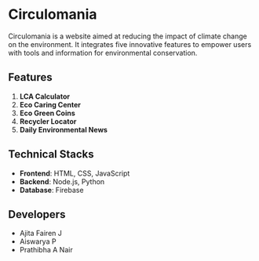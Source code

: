 # Circulomania

Circulomania is a website aimed at reducing the impact of climate change on the environment. It integrates five innovative features to empower users with tools and information for environmental conservation.

## Features

1. **LCA Calculator**
2. **Eco Caring Center**
3. **Eco Green Coins**
4. **Recycler Locator**
5. **Daily Environmental News**

## Technical Stacks

- **Frontend**: HTML, CSS, JavaScript
- **Backend**: Node.js, Python
- **Database**: Firebase

## Developers

- Ajita Fairen J
- Aiswarya P
- Prathibha A Nair

